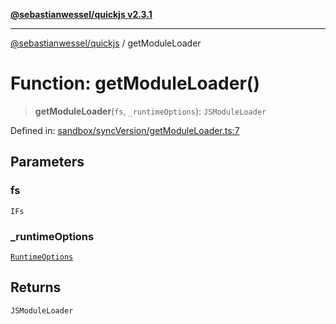 [**@sebastianwessel/quickjs v2.3.1**](../README.md)

***

[@sebastianwessel/quickjs](../globals.md) / getModuleLoader

# Function: getModuleLoader()

> **getModuleLoader**(`fs`, `_runtimeOptions`): `JSModuleLoader`

Defined in: [sandbox/syncVersion/getModuleLoader.ts:7](https://github.com/sebastianwessel/quickjs/blob/main/src/sandbox/syncVersion/getModuleLoader.ts#L7)

## Parameters

### fs

`IFs`

### \_runtimeOptions

[`RuntimeOptions`](../type-aliases/RuntimeOptions.md)

## Returns

`JSModuleLoader`
